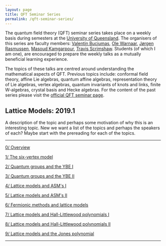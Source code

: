 ```yaml
---
layout: page
title: QFT Seminar Series
permalink: /qft-seminar-series/
---
```


The quantum field theory (QFT) seminar series takes place on a weekly basis during semesters at the [University of Queensland](https://smp.uq.edu.au/). The organisers of this series are faculty members: [Valentin Buciumas](https://smp.uq.edu.au/profile/6060/valentin-buciumas), [Ole Warnaar](https://smp.uq.edu.au/profile/210/ole-warnaar), [Jørgen Rasmussen](https://smp.uq.edu.au/profile/262/jorgen-rasmussen), [Masoud Kamgarpour](https://smp.uq.edu.au/profile/212/masoud-kamgarpour), [Travis Scrimshaw](https://smp.uq.edu.au/profile/3937/travis-scrimshaw). Students (of which I am one), are encouraged to prepare the weekly talks as a mutually beneficial learning experience. 

The topics of these talks are centred around understanding the mathematical aspects of QFT. Previous topics include: conformal field theory, affine Lie algebras,  quantum affine algebras, representation theory of Lie algebras, vertex algebras, quantum invariants of knots and links, finite W-algebras,  crystal basis and Hecke algebras. For the content of the past series please visit the [official QFT seminar page](https://sites.google.com/site/uqqftseminar/home).


## Lattice Models: 2019.1

A description of the topic and perhaps some motivation of why this is an interesting topic. New we want a list of the topics and perhaps the speakers of each? Maybe start with the prereading for each of the topics.

---

[0/ Overview](qft-seminar-series/overview.md)

[1/ The six-vertex model](qft-seminar-series/six-vertex-model.md)

[2/ Quantum groups and the YBE I](qft-seminar-series/quantum-groups-ybe-i.md)

[3/ Quantum groups and the YBE II](qft-seminar-series/quantum-groups-ybe-ii.md)

[4/ Lattice models and ASM's I](qft-seminar-series/lattice-models-asms-i.md)

[5/ Lattice models and ASM's II](qft-seminar-series/lattice-models-asms-ii.md)

[6/ Fermionic methods and lattice models](qft-seminar-series/fermionic-methods-lattice-models.md)

[7/ Lattice models and Hall-Littlewood polynomials I](qft-seminar-series/lattice-models-hall-littlewood-polynomials-i.md)

[8/ Lattice models and Hall-Littlewood polynomials II](qft-seminar-series/lattice-models-hall-littlewood-polynomials-ii.md)

[9/ Lattice models and the Jones polynomial](qft-seminar-series/lattice-models-jones-polynomial.md)

---